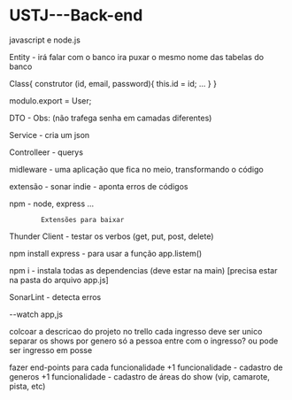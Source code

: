 # USTJ---Back-end
javascript e node.js

Entity - irá falar com o banco
ira puxar o mesmo nome das tabelas do banco

Class{
    construtor (id, email, password){
        this.id = id;
        ...
    }
}

modulo.export =  User;

DTO - 
Obs: (não trafega senha em camadas diferentes)

Service - cria um json

Controlleer - querys

midleware - uma aplicação que fica no meio, transformando o código




extensão - sonar indie - aponta erros de códigos

npm - node, express ...











            Extensões para baixar

Thunder Client - testar os verbos (get, put, post, delete)

npm install express - para usar a função app.listem()

npm i - instala todas as dependencias (deve estar na main) [precisa estar na pasta do arquivo app.js]

SonarLint - detecta erros

--watch app,js



colcoar a descricao do projeto no trello
cada ingresso deve ser unico
separar os shows por genero
só a pessoa entre com o ingresso? ou pode ser ingresso em posse

fazer end-points para cada funcionalidade
+1 funcionalidade - cadastro de generos
+1 funcionalidade - cadastro de áreas do show (vip, camarote, pista, etc)


